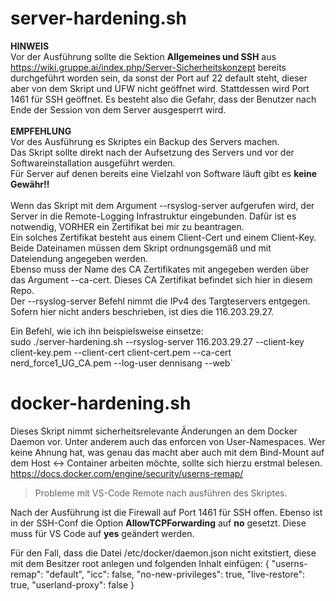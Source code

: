 # server-hardening.sh
**HINWEIS**<br/>
Vor der Ausführung sollte die Sektion **Allgemeines und SSH** aus https://wiki.gruppe.ai/index.php/Server-Sicherheitskonzept bereits durchgeführt worden sein, da sonst der Port auf 22 default steht, dieser aber von dem Skript und UFW nicht geöffnet wird. Stattdessen wird Port 1461 für SSH geöffnet. Es besteht also die Gefahr, dass der Benutzer nach Ende der Session von dem Server ausgesperrt wird.<br/><br/>
**EMPFEHLUNG**<br/>
Vor des Ausführung es Skriptes ein Backup des Servers machen.<br/>
Das Skript sollte direkt nach der Aufsetzung des Servers und vor der Softwareinstallation ausgeführt werden.<br/>
Für Server auf denen bereits eine Vielzahl von Software läuft gibt es **keine Gewähr!!**<br/><br/>
Wenn das Skript mit dem Argument --rsyslog-server aufgerufen wird, der Server in die Remote-Logging Infrastruktur eingebunden. Dafür ist es notwendig, VORHER ein Zertifikat bei mir zu beantragen.<br/>
Ein solches Zertifikat besteht aus einem Client-Cert und einem Client-Key. Beide Dateinamen müssen dem Skript ordnungsgemäß und mit Dateiendung angegeben werden.<br/>
Ebenso muss der Name des CA Zertifikates mit angegeben werden über das Argument --ca-cert. Dieses CA Zertifikat befindet sich hier in diesem Repo.<br/>
Der --rsyslog-server Befehl nimmt die IPv4 des Targteservers entgegen. Sofern hier nicht anders beschrieben, ist dies die 116.203.29.27.<br/>

Ein Befehl, wie ich ihn beispielsweise einsetze:<br/>
sudo ./server-hardening.sh --rsyslog-server 116.203.29.27 --client-key client-key.pem --client-cert client-cert.pem --ca-cert nerd_force1_UG_CA.pem --log-user dennisang --web`

# docker-hardening.sh
Dieses Skript nimmt sicherheitsrelevante Änderungen an dem Docker Daemon vor. Unter anderem auch das enforcen von User-Namespaces. Wer keine Ahnung hat, was genau das macht aber auch mit dem Bind-Mount auf dem Host <-> Container arbeiten möchte, sollte sich hierzu erstmal belesen. https://docs.docker.com/engine/security/userns-remap/

> Probleme mit VS-Code Remote nach ausführen des Skriptes.

Nach der Ausführung ist die Firewall auf Port 1461 für SSH offen. Ebenso ist in der SSH-Conf die Option **AllowTCPForwarding** auf **no** gesetzt. Diese muss für VS Code auf **yes** geändert werden.

Für den Fall, dass die Datei /etc/docker/daemon.json nicht exitstiert, diese mit dem Besitzer root anlegen und folgenden Inhalt einfügen: 
{
"userns-remap": "default",
"icc": false,
"no-new-privileges": true,
"live-restore": true,
"userland-proxy": false
}
